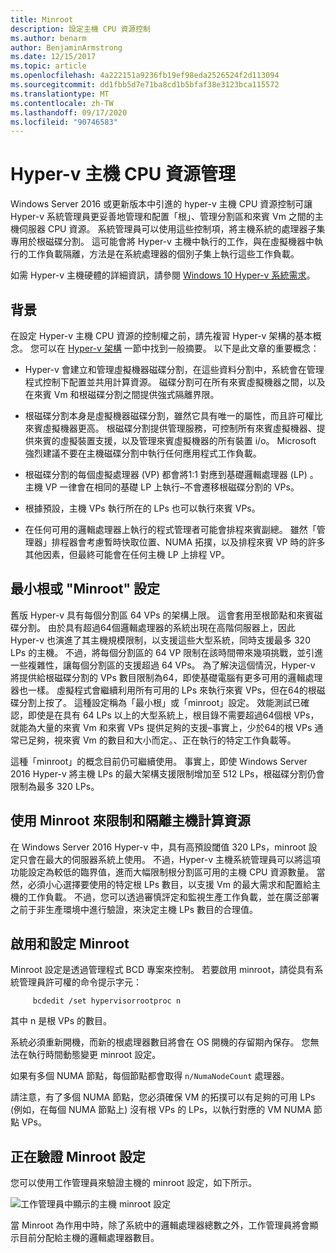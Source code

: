 ```yaml
---
title: Minroot
description: 設定主機 CPU 資源控制
ms.author: benarm
author: BenjaminArmstrong
ms.date: 12/15/2017
ms.topic: article
ms.openlocfilehash: 4a222151a9236fb19ef98eda2526524f2d113094
ms.sourcegitcommit: dd1fbb5d7e71ba8cd1b5bfaf38e3123bca115572
ms.translationtype: MT
ms.contentlocale: zh-TW
ms.lasthandoff: 09/17/2020
ms.locfileid: "90746583"
---
```

# <a name="hyper-v-host-cpu-resource-management"></a>Hyper-v 主機 CPU 資源管理

Windows Server 2016 或更新版本中引進的 hyper-v 主機 CPU 資源控制可讓 Hyper-v 系統管理員更妥善地管理和配置「根」、管理分割區和來賓 Vm 之間的主機伺服器 CPU 資源。
系統管理員可以使用這些控制項，將主機系統的處理器子集專用於根磁碟分割。
這可能會將 Hyper-v 主機中執行的工作，與在虛擬機器中執行的工作負載隔離，方法是在系統處理器的個別子集上執行這些工作負載。

如需 Hyper-v 主機硬體的詳細資訊，請參閱 [Windows 10 Hyper-v 系統需求](/virtualization/hyper-v-on-windows/reference/hyper-v-requirements)。

## <a name="background"></a>背景

在設定 Hyper-v 主機 CPU 資源的控制權之前，請先複習 Hyper-v 架構的基本概念。
您可以在 [Hyper-v 架構](../../../administration/performance-tuning/role/hyper-v-server/architecture.md) 一節中找到一般摘要。
以下是此文章的重要概念：

* Hyper-v 會建立和管理虛擬機器磁碟分割，在這些資料分割中，系統會在管理程式控制下配置並共用計算資源。  磁碟分割可在所有來賓虛擬機器之間，以及在來賓 Vm 和根磁碟分割之間提供強式隔離界限。

* 根磁碟分割本身是虛擬機器磁碟分割，雖然它具有唯一的屬性，而且許可權比來賓虛擬機器更高。  根磁碟分割提供管理服務，可控制所有來賓虛擬機器、提供來賓的虛擬裝置支援，以及管理來賓虛擬機器的所有裝置 i/o。  Microsoft 強烈建議不要在主機磁碟分割中執行任何應用程式工作負載。

* 根磁碟分割的每個虛擬處理器 (VP) 都會將1:1 對應到基礎邏輯處理器 (LP) 。  主機 VP 一律會在相同的基礎 LP 上執行–不會遷移根磁碟分割的 VPs。

* 根據預設，主機 VPs 執行所在的 LPs 也可以執行來賓 VPs。

* 在任何可用的邏輯處理器上執行的程式管理者可能會排程來賓副總。  雖然「管理器」排程器會考慮暫時快取位置、NUMA 拓撲，以及排程來賓 VP 時的許多其他因素，但最終可能會在任何主機 LP 上排程 VP。

## <a name="the-minimum-root-or-minroot-configuration"></a>最小根或 "Minroot" 設定

舊版 Hyper-v 具有每個分割區 64 VPs 的架構上限。  這會套用至根節點和來賓磁碟分割。  由於具有超過64個邏輯處理器的系統出現在高階伺服器上，因此 Hyper-v 也演進了其主機規模限制，以支援這些大型系統，同時支援最多 320 LPs 的主機。  不過，將每個分割區的 64 VP 限制在該時間帶來幾項挑戰，並引進一些複雜性，讓每個分割區的支援超過 64 VPs。  為了解決這個情況，Hyper-v 將提供給根磁碟分割的 VPs 數目限制為64，即使基礎電腦有更多可用的邏輯處理器也一樣。  虛擬程式會繼續利用所有可用的 LPs 來執行來賓 VPs，但在64的根磁碟分割上按了。  這種設定稱為「最小根」或「minroot」設定。  效能測試已確認，即使是在具有 64 LPs 以上的大型系統上，根目錄不需要超過64個根 VPs，就能為大量的來賓 Vm 和來賓 VPs 提供足夠的支援–事實上，少於64的根 VPs 通常已足夠，視來賓 Vm 的數目和大小而定。、正在執行的特定工作負載等。

這種「minroot」的概念目前仍可繼續使用。  事實上，即使 Windows Server 2016 Hyper-v 將主機 LPs 的最大架構支援限制增加至 512 LPs，根磁碟分割仍會限制為最多 320 LPs。

## <a name="using-minroot-to-constrain-and-isolate-host-compute-resources"></a>使用 Minroot 來限制和隔離主機計算資源
在 Windows Server 2016 Hyper-v 中，具有高預設閾值 320 LPs，minroot 設定只會在最大的伺服器系統上使用。  不過，Hyper-v 主機系統管理員可以將這項功能設定為較低的臨界值，進而大幅限制根分割區可用的主機 CPU 資源數量。  當然，必須小心選擇要使用的特定根 LPs 數目，以支援 Vm 的最大需求和配置給主機的工作負載。  不過，您可以透過審慎評定和監視生產工作負載，並在廣泛部署之前于非生產環境中進行驗證，來決定主機 LPs 數目的合理值。

## <a name="enabling-and-configuring-minroot"></a>啟用和設定 Minroot

Minroot 設定是透過管理程式 BCD 專案來控制。 若要啟用 minroot，請從具有系統管理員許可權的命令提示字元：

```
     bcdedit /set hypervisorrootproc n
```
其中 n 是根 VPs 的數目。

系統必須重新開機，而新的根處理器數目將會在 OS 開機的存留期內保存。  您無法在執行時間動態變更 minroot 設定。

如果有多個 NUMA 節點，每個節點都會取得 `n/NumaNodeCount` 處理器。

請注意，有了多個 NUMA 節點，您必須確保 VM 的拓撲可以有足夠的可用 LPs (例如，在每個 NUMA 節點上) 沒有根 VPs 的 LPs，以執行對應的 VM NUMA 節點 VPs。

## <a name="verifying-the-minroot-configuration"></a>正在驗證 Minroot 設定

您可以使用工作管理員來驗證主機的 minroot 設定，如下所示。

![工作管理員中顯示的主機 minroot 設定](./media/minroot-taskman.png)

當 Minroot 為作用中時，除了系統中的邏輯處理器總數之外，工作管理員將會顯示目前分配給主機的邏輯處理器數目。